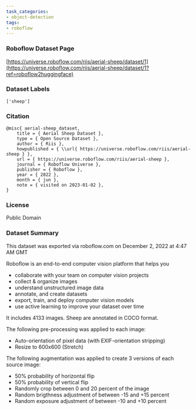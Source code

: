 ```yaml
---
task_categories:
- object-detection
tags:
- roboflow
---
```


### Roboflow Dataset Page
[https://universe.roboflow.com/riis/aerial-sheep/dataset/1](https://universe.roboflow.com/riis/aerial-sheep/dataset/1?ref=roboflow2huggingface)

### Dataset Labels

```
['sheep']
```

### Citation

```
@misc{ aerial-sheep_dataset,
    title = { Aerial Sheep Dataset },
    type = { Open Source Dataset },
    author = { Riis },
    howpublished = { \\url{ https://universe.roboflow.com/riis/aerial-sheep } },
    url = { https://universe.roboflow.com/riis/aerial-sheep },
    journal = { Roboflow Universe },
    publisher = { Roboflow },
    year = { 2022 },
    month = { jun },
    note = { visited on 2023-01-02 },
}
```

### License
Public Domain

### Dataset Summary
This dataset was exported via roboflow.com on December 2, 2022 at 4:47 AM GMT

Roboflow is an end-to-end computer vision platform that helps you
* collaborate with your team on computer vision projects
* collect & organize images
* understand unstructured image data
* annotate, and create datasets
* export, train, and deploy computer vision models
* use active learning to improve your dataset over time

It includes 4133 images.
Sheep are annotated in COCO format.

The following pre-processing was applied to each image:
* Auto-orientation of pixel data (with EXIF-orientation stripping)
* Resize to 600x600 (Stretch)

The following augmentation was applied to create 3 versions of each source image:
* 50% probability of horizontal flip
* 50% probability of vertical flip
* Randomly crop between 0 and 20 percent of the image
* Random brigthness adjustment of between -15 and +15 percent
* Random exposure adjustment of between -10 and +10 percent



